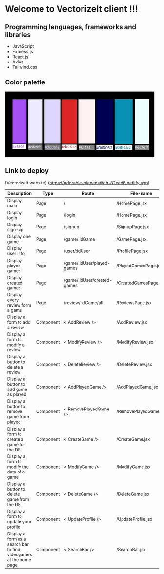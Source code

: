 # Welcome to VectorizeIt client !!!

## Programming lenguages, frameworks and libraries
- JavaScript
- Express.js
- React.js
- Axios
- Tailwind.css

## Color palette
![Palette colour image](./paleta.jpg)

## Link to deploy
[VectorizeIt website] (https://adorable-bienenstitch-82eed6.netlify.app)

Description | Type | Route | File-name
------------- | ------------- | ------------- | -------------
Display main | Page | / | /HomePage.jsx
Display login | Page | /login | /HomePage.jsx
Display sign-up | Page | /signup | /SignupPage.jsx
Display one game | Page | /game/:idGame | /GamePage.jsx
Display user info | Page | /user/:idUser | /ProfilePage.jsx
Display played games | Page | /game/:idUser/played-games | /PlayedGamesPage.jsx
Display created games | Page | /game/:idUser/created-games | /CreatedGamesPage.jsx
Display every review form a game | Page | /review/:idGame/all | /ReviewsPage.jsx
Display a form to add a review | Component | < AddReview /> | /AddReview.jsx
Display a form  to modify a review | Component | < ModifyReview /> | /ModifyReview.jsx
Display a button to delete a review | Component | < DeleteReview /> | /DeleteReview.jsx
Display a button to add game as played | Component | < AddPlayedGame /> | /AddPlayedGame.jsx
Display a button to remove game from played | Component | < RemovePlayedGame /> | /RemovePlayedGame.jsx
Display a form to create a game for the DB | Component | < CreateGame /> | /CreateGame.jsx
Display a form to modify the data of a game | Component | < ModifyGame /> | /ModifyGame.jsx
Display a button to delete game from the DB | Component | < DeleteGame /> | /DeleteGame.jsx
Display a form to update your profile | Component | < UpdateProfile /> | /UpdateProfile.jsx
Display a form as a search bar to find videogames at the home page | Component | < SearchBar /> | /SearchBar.jsx